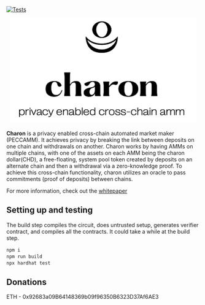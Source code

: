 [![Tests](https://github.com/charonAMM/charonAMM/actions/workflows/tests.yml/badge.svg)](https://github.com/charonAMM/charonAMM/actions/workflows/tests.ymli)

<p align="center">
    <img src= './public/charonLogo.png' height="275"/>
</p>


<b>Charon</b> is a privacy enabled cross-chain automated market maker (PECCAMM). It achieves privacy by breaking the link between deposits on one chain and withdrawals on another.  Charon works by having AMMs on multiple chains, with one of the assets on each AMM being the charon dollar(CHD), a free-floating, system pool token created by deposits on an alternate chain and then a withdrawal via a zero-knowledge proof. To achieve this cross-chain functionality, charon utilizes an oracle to pass commitments (proof of deposits) between chains.  

For more information, check out the [whitepaper](https://github.com/charonAMM/writings/blob/main/whitepaper.pdf)

## Setting up and testing

The build step compiles the circuit, does untrusted setup, generates verifier contract, and compiles all the contracts. It could take a while at the build step.

```sh
npm i
npm run build
npx hardhat test
```

## Donations

ETH - 0x92683a09B64148369b09f96350B6323D37Af6AE3